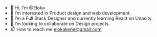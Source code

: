 - 👋 Hi, I’m @Eloka
- 👀 I’m interested in Product design and web development.
- 🌱 I’m a Full Stack Designer and currently learning React on Udacity. 
- 💞️ I’m looking to collaborate on Design projects.
- 📫 How to reach me elokakene@gmail.com

<!---
Eloks7/Eloks7 is a ✨ special ✨ repository because its `README.md` (this file) appears on your GitHub profile.
You can click the Preview link to take a look at your changes.
--->
